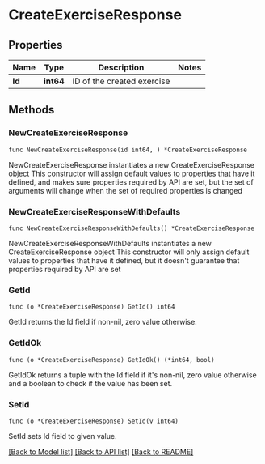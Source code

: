 # CreateExerciseResponse

## Properties

Name | Type | Description | Notes
------------ | ------------- | ------------- | -------------
**Id** | **int64** | ID of the created exercise | 

## Methods

### NewCreateExerciseResponse

`func NewCreateExerciseResponse(id int64, ) *CreateExerciseResponse`

NewCreateExerciseResponse instantiates a new CreateExerciseResponse object
This constructor will assign default values to properties that have it defined,
and makes sure properties required by API are set, but the set of arguments
will change when the set of required properties is changed

### NewCreateExerciseResponseWithDefaults

`func NewCreateExerciseResponseWithDefaults() *CreateExerciseResponse`

NewCreateExerciseResponseWithDefaults instantiates a new CreateExerciseResponse object
This constructor will only assign default values to properties that have it defined,
but it doesn't guarantee that properties required by API are set

### GetId

`func (o *CreateExerciseResponse) GetId() int64`

GetId returns the Id field if non-nil, zero value otherwise.

### GetIdOk

`func (o *CreateExerciseResponse) GetIdOk() (*int64, bool)`

GetIdOk returns a tuple with the Id field if it's non-nil, zero value otherwise
and a boolean to check if the value has been set.

### SetId

`func (o *CreateExerciseResponse) SetId(v int64)`

SetId sets Id field to given value.



[[Back to Model list]](../README.md#documentation-for-models) [[Back to API list]](../README.md#documentation-for-api-endpoints) [[Back to README]](../README.md)


